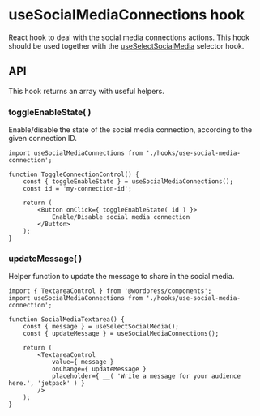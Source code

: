 # useSocialMediaConnections hook

React hook to deal with the social media connections actions.
This hook should be used together with the [useSelectSocialMedia](../use-select-social-media) selector hook.

## API 

This hook returns an array with useful helpers.

### toggleEnableState( <id> )

Enable/disable the state of the social media connection, according to the given connection ID.

```es6
import useSocialMediaConnections from './hooks/use-social-media-connection';

function ToggleConnectionControl() {
	const { toggleEnableState } = useSocialMediaConnections();
	const id = 'my-connection-id';

	return (
		<Button onClick={ toggleEnableState( id ) }>
			Enable/Disable social media connection
		</Button>
	);
}
```

### updateMessage( <message> )

Helper function to update the message to share in the social media.

```es6
import { TextareaControl } from '@wordpress/components';
import useSocialMediaConnections from './hooks/use-social-media-connection';

function SocialMediaTextarea() {
	const { message } = useSelectSocialMedia();
	const { updateMessage } = useSocialMediaConnections();

	return (
		<TextareaControl
			value={ message }
			onChange={ updateMessage }
			placeholder={ __( 'Write a message for your audience here.', 'jetpack' ) }
		/>
	);
}
```
